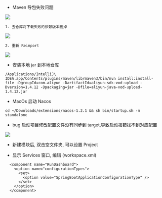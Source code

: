 - Maven 导包失败问题

![](https://imgkr.cn-bj.ufileos.com/1e349549-85ab-46fc-8206-04c3304fd0b5.png)
    
    1. 去仓库将下载失败的依赖版本删掉
![](https://imgkr.cn-bj.ufileos.com/b6e82c15-c9b8-4535-baa5-a15e603d7b13.png)

    2. 重新 Reimport
![](https://imgkr.cn-bj.ufileos.com/b4545d48-1487-4efd-a6a2-b5869b87a226.png)

- 安装本地 jar 到本地仓库
```
/Applications/IntelliJ\ IDEA.app/Contents/plugins/maven/lib/maven3/bin/mvn install:install-file -DgroupId=com.aliyun -DartifactId=aliyun-sdk-vod-upload -Dversion=1.4.12 -Dpackaging=jar -Dfile=aliyun-java-vod-upload-1.4.12.jar
```

- MacOs 启动 Nacos
```
cd ~/Downloads/extensions/nacos-1.2.1 && sh bin/startup.sh -m standalone
```

- bug 启动项目修改配置文件没有同步到 target,导致启动报错找不到对应配置

![](https://imgkr.cn-bj.ufileos.com/a43b75a1-9c5f-430d-8fbd-780a8db902da.png)

- 新建模块后, 双击空文件夹, 可以设置 Project

- 显示 Services 窗口, 编辑 (workspace.xml)
```
  <component name="RunDashboard">
    <option name="configurationTypes">
      <set>
        <option value="SpringBootApplicationConfigurationType" />
      </set>
    </option>
  </component>
```